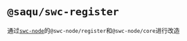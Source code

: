 # `@saqu/swc-register`

通过[`swc-node`](https://github.com/swc-project/swc-node.git)的`@swc-node/register`和`@swc-node/core`进行改造
